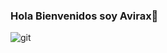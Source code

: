 ### Hola Bienvenidos soy Avirax👋
![git](https://user-images.githubusercontent.com/48683701/160063154-ead5a63b-58df-4426-8ba6-351f9c246f49.jpg)

<!--
Here are some ideas to get you started:

- 🔭 I’m currently working on ...
- 🌱 I’m currently learning ...
- 👯 I’m looking to collaborate on ...
- 🤔 I’m looking for help with ...
- 💬 Ask me about ...
- 📫 How to reach me: ...
- 😄 Pronouns: ...
- ⚡ Fun fact: ...
-->
